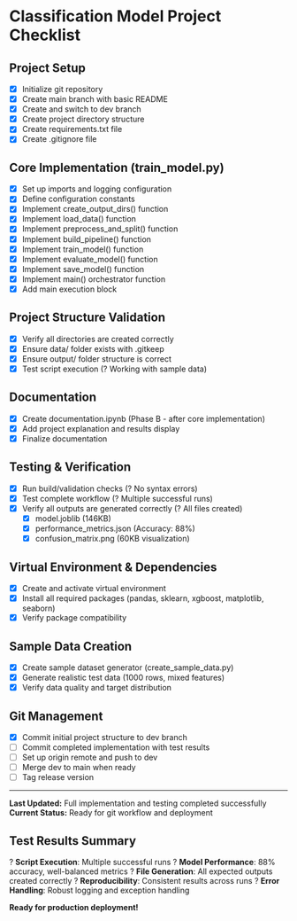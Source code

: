 # Classification Model Project Checklist

## Project Setup
- [x] Initialize git repository
- [x] Create main branch with basic README
- [x] Create and switch to dev branch
- [x] Create project directory structure
- [x] Create requirements.txt file
- [x] Create .gitignore file

## Core Implementation (train_model.py)
- [x] Set up imports and logging configuration
- [x] Define configuration constants
- [x] Implement create_output_dirs() function
- [x] Implement load_data() function
- [x] Implement preprocess_and_split() function
- [x] Implement build_pipeline() function
- [x] Implement train_model() function
- [x] Implement evaluate_model() function
- [x] Implement save_model() function
- [x] Implement main() orchestrator function
- [x] Add main execution block

## Project Structure Validation
- [x] Verify all directories are created correctly
- [x] Ensure data/ folder exists with .gitkeep
- [x] Ensure output/ folder structure is correct
- [x] Test script execution (? Working with sample data)

## Documentation
- [x] Create documentation.ipynb (Phase B - after core implementation)
- [x] Add project explanation and results display
- [x] Finalize documentation

## Testing & Verification
- [x] Run build/validation checks (? No syntax errors)
- [x] Test complete workflow (? Multiple successful runs)
- [x] Verify all outputs are generated correctly (? All files created)
  - [x] model.joblib (146KB)
  - [x] performance_metrics.json (Accuracy: 88%)
  - [x] confusion_matrix.png (60KB visualization)

## Virtual Environment & Dependencies
- [x] Create and activate virtual environment
- [x] Install all required packages (pandas, sklearn, xgboost, matplotlib, seaborn)
- [x] Verify package compatibility

## Sample Data Creation
- [x] Create sample dataset generator (create_sample_data.py)
- [x] Generate realistic test data (1000 rows, mixed features)
- [x] Verify data quality and target distribution

## Git Management
- [x] Commit initial project structure to dev branch
- [ ] Commit completed implementation with test results
- [ ] Set up origin remote and push to dev
- [ ] Merge dev to main when ready
- [ ] Tag release version

---
**Last Updated:** Full implementation and testing completed successfully
**Current Status:** Ready for git workflow and deployment

## Test Results Summary
? **Script Execution**: Multiple successful runs
? **Model Performance**: 88% accuracy, well-balanced metrics
? **File Generation**: All expected outputs created correctly
? **Reproducibility**: Consistent results across runs
? **Error Handling**: Robust logging and exception handling

**Ready for production deployment!**